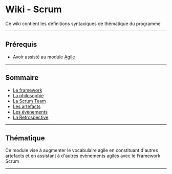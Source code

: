 # Wiki - Scrum

Ce wiki contient les définitions syntaxiques de thématique du programme
___

## Prérequis

* Avoir assisté au module [Agile](https://github.com/seeren-training/Gestion-Agile)

___

## Sommaire

* [Le framework](https://github.com/seeren-training/Scrum/wiki/01)
* [La philosophie](https://github.com/seeren-training/Scrum/wiki/02)
* [La Scrum Team](https://github.com/seeren-training/Scrum/wiki/03)
* [Les artefacts](https://github.com/seeren-training/Scrum/wiki/04)
* [Les évènements](https://github.com/seeren-training/Scrum/wiki/05)
* [La Retrospective](https://github.com/seeren-training/Scrum/wiki/06)

___

## Thématique

Ce module vise à augmenter le vocabulaire agile en constituant d'autres artefacts et en assistant à d'autres évènements agiles avec le Framework Scrum

___
